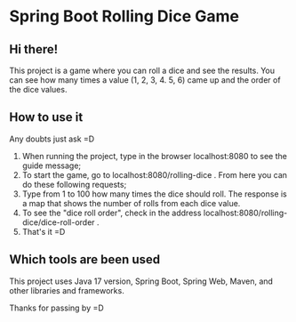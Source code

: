 # Spring Boot Rolling Dice Game

## Hi there!

This project is a game where you can roll a dice and see the results.
You can see how many times a value (1, 2, 3, 4. 5, 6) came up and the order of the dice values.

## How to use it

Any doubts just ask =D
1. When running the project, type in the browser  localhost:8080  to see the guide message;
2. To start the game, go to  localhost:8080/rolling-dice  . From here you can do these following requests;
3. Type from 1 to 100 how many times the dice should roll.
The response is a map that shows the number of rolls from each dice value.
4. To see the "dice roll order", check in the address  localhost:8080/rolling-dice/dice-roll-order  . 
5. That's it =D

## Which tools are been used

This project uses Java 17 version, Spring Boot, Spring Web, Maven, and other libraries and frameworks. 

Thanks for passing by =D